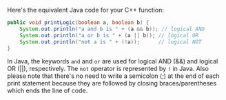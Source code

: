 Here's the equivalent Java code for your C++ function:

```java
public void printLogic(boolean a, boolean b) {
    System.out.println("a and b is " + (a && b)); // logical AND 
    System.out.println("a or b is " + (a || b)); // logical OR
    System.out.println("not a is " + (!a));      // logical NOT
}
```
In Java, the keywords `and` and `or` are used for logical AND (&&) and logical OR (||), respectively. The `not` operator is represented by `!` in Java. Also please note that there's no need to write a semicolon (;) at the end of each print statement because they are followed by closing braces/parentheses which ends the line of code.

